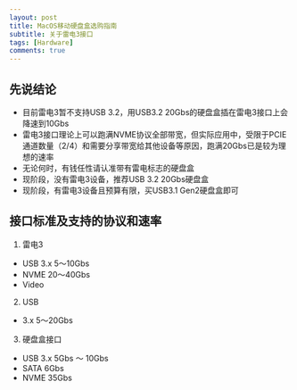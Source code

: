 ```yaml
---
layout: post
title: MacOS移动硬盘盒选购指南
subtitle: 关于雷电3接口
tags: [Hardware]
comments: true
---
```


## 先说结论
- 目前雷电3暂不支持USB 3.2，用USB3.2 20Gbs的硬盘盒插在雷电3接口上会降速到10Gbs
- 雷电3接口理论上可以跑满NVME协议全部带宽，但实际应用中，受限于PCIE通道数量（2/4）和需要分享带宽给其他设备等原因，跑满20Gbs已是较为理想的速率
- 无论何时，有钱任性请认准带有雷电标志的硬盘盒
- 现阶段，没有雷电3设备，推荐USB 3.2 20Gbs硬盘盒
- 现阶段，有雷电3设备且预算有限，买USB3.1 Gen2硬盘盒即可


## 接口标准及支持的协议和速率
1. 雷电3
  - USB 3.x 5～10Gbs
  - NVME 20～40Gbs 
  - Video

2. USB
  - 3.x 5～20Gbs

3. 硬盘盒接口
  - USB 3.x 5Gbs ～ 10Gbs
  - SATA 6Gbs
  - NVME 35Gbs
